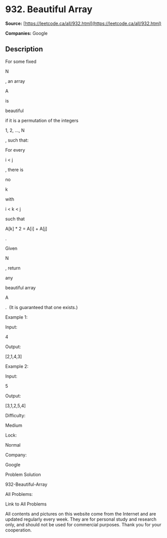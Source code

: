 # 932. Beautiful Array

**Source:** [https://leetcode.ca/all/932.html](https://leetcode.ca/all/932.html)

**Companies:** Google

## Description

For some fixed

N

, an array

A

is

beautiful

if it is a
        permutation of the integers

1, 2, ..., N

, such that:

For every

i < j

, there is

no

k

with

i
        < k < j

such that

A[k] * 2 = A[i] + A[j]

.

Given

N

, return

any

beautiful array

A

.  (It
        is guaranteed that one exists.)

Example 1:

Input:

4

Output:

[2,1,4,3]

Example 2:

Input:

5

Output:

[3,1,2,5,4]

Difficulty:

Medium

Lock:

Normal

Company:

Google

Problem Solution

932-Beautiful-Array

All Problems:

Link to All Problems

All contents and pictures on this website come from the Internet and are updated regularly every week. They are for personal study and research only, and should not be used for commercial purposes. Thank you for your cooperation.

